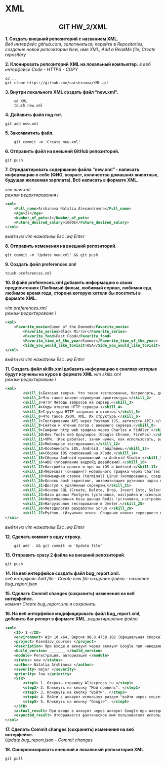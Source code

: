 # XML
<h2 align="center">GIT HW_2/XML</h2>

**1. Создать внешний репозиторий c названием XML.**<br>
<i>Веб интерфейс github.com, залогиниться, перейти в Repositories, создание новой репозитории New, имя XML, Add a ReadMe file, Create repository</i>

**2. Клонировать репозиторий XML на локальный компьютер.**
<i>в веб интерфейсе Code - HTTPS - COPY</i>

    cd ..
    git clone https://github.com/narshinova/XML.git
**3. Внутри локального XML создать файл “new.xml”.**<br>
```
    cd XML
    touch new.xml
```
**4. Добавить файл под гит.**
    
    git add new.xml
    
**5. Закоммитить файл.**<br>
```
    git commit -m 'Create new.xml'
```
**6. Отправить файл на внешний GitHub репозиторий.**
```
git push
```
**7. Отредактировать содержание файла “new.xml” - написать информацию о себе (ФИО, возраст, количество домашних животных, будущая желаемая зарплата). Всё написать в формате XML.**

<i>vim new.xml<br>
режим редактирования i</i>
```xml
<xml>
	<Full_name>Arshinova Natalia Alexandrovna</Full_name>
	<Age>37</Age>
	<Number_of_pets>1</Number_of_pets>
	<Future_desired_salary>1000$</Future_desired_salary>
</xml>
```
<i>выйти из vim нажатием Esc :wq Enter</i>

**8. Отправить изменения на внешний репозиторий.**
```
git commit -m 'Update new.xml' && git push
```
**9. Создать файл preferences.xml**
```
toush preferences.xml
```
**10. В файл preferences.xml добавить информацию о своих предпочтениях (Любимый фильм, любимый сериал, любимая еда, любимое время года, сторона которую хотели бы посетить) в формате XML.**

<i>vim preferences.xml<br>
режим редактироваие i</i>
```xml
<xml>
	<Favorite_movie>Queen of the Damned</Favorite_movie>
        <Favorite_series>Black Mirror</Favorite_series>
        <Favorite_food>Fast Food</Favorite_food>
        <Favorite_time_of_the_year>Summer</Favorite_time_of_the_year>
        <Side_you_would_like_tovisit>USA</Side_you_would_like_tovisit>
</xml>	
```
<i>выйти из vim нажатием Esc :wq Enter</i>

**11. Создать файл skills.xml добавить информацию о скиллах которые будут изучены на курсе в формате XML**
<i>vim skills.xml<br>
режим редактироваие i</i>
```xml
<xml>
        <skill_1>Базовая теория. Что такое тестирование, багрепорты, документация, виды, методы, направления тестирования и т.п. SDLC, STLC.</skill_1>
        <skill_2>Что такое клиент-серверная архитектура.</skill_2>
        <skill_3>HTTP Методы запросов на сервер.</skill_3>
        <skill_4>Коды ответов HTTP сервера.</skill_4>
        <skill_5>Структуры HTTP запросов и ответов.</skill_5>
        <skill_6>Что такое JSON, XML. Их структура.</skill_6>
        <skill_7>Тестирование API через Postman (JS, автотесты API).</skill_7>
        <skill_8>Снятие и чтение логов c внешнего сервера.</skill_8>
        <skill_9>Снифинг http web трафика через Charles и Fiddler.</skill_9>
        <skill_10>Dev Tools веб браузеров (Google Chrome, FireFox).</skill_10>
        <skill_11>VPN. (Как работает, зачем нужен, как использовать, варианты инструментов)</skill_11>
        <skill_12>Мобильное тестирование.</skill_12>
        <skill_13>Особенность iOS, Android, гайдлайны.</skill_13>
        <skill_14>Сборка iOS приложений на XCode.</skill_14>
        <skill_15>Сборка Android приложений на Android Studio.</skill_15>
        <skill_16>ADB (управление андройд девайсами).</skill_16>
        <skill_17>Настройка прокси и vpn на iOS и Android.</skill_17>
        <skill_18>Перехват (сниффинг) мобильного трафика через Charles и Fiddler на iOS и Android.</skill_18>
        <skill_19>Командная строка (terminal) Linux (копирование, создание, просмотр, перемещение файлов на серверах без графического интерфейса)</skill_19>
        <skill_20>Основы bash скриптинг, автоматизация рутинных задач на сервере.</skill_20>
        <skill_21>Доступ к удалённым серверам.</skill_21>
        <skill_22>Основы SQL (Create, Delete, Drop, Insert Into, Select, From, Where, Join).</skill_22>
        <skill_23>База данных Postgres (установка, настройка и использование).</skill_23>
        <skill_24>Нереляционная база данных Redis (установка, настройка и использование).</skill_24>
        <skill_25>Нагрузочное тестирование в Jmeter.</skill_25>
        <skill_26>Методология разработки Scrum.</skill_26>
        <skill_27>Python. (Изучение основ. Создание клиент серверного приложения)</skill_27>
</xml>
```
<i>выйти из vim нажатием Esc :wq Enter</i>

**12. Сделать коммит в одну строку.**
```
    git add . && git commit -m 'Update file'
```
**13. Отправить сразу 2 файла на внешний репозиторий.**

    git push
    
**14. На веб интерфейсе создать файл bug_report.xml.**<br>
<i>веб интерфейс Add file - Create new file создание файла - название bug_report.json</i>

**15. Сделать Commit changes (сохранить) изменения на веб интерфейсе.**<br>
<i>коммит Create bug_report.xml и сохранить</i>

**16. На веб интерфейсе модифицировать файл bug_report.xml, добавить баг репорт в формате XML.**
<i>редактирование файла</i>
```xml
<xml>
	<ID> 1 </ID>
	<environment> Win 10 x64, Версия 98.0.4758.102 (Официальная сборка), (64 бит)</environment>
	<project> Ksendzov_courses </project>
	<description> При входе в аккаунт через аккаунт Google при наведении курсора на иконку "Мой профиль" отображается 	некоректное имя аккаунта </description>
	<build_version> _______ </build_version>
	<module> Регистрация, авторизация </module>
	<status> new </status> 
	<author> Natalia Arshinova </author> 
	<severity> major </severity>
	<priority> low </priority>
	<STR> 
 	 	<step1> 1. Открыть страницу Aliexpress.ru </step1>
  		<step2> 2. Кликнуть на кнопку "Мой профиль". </step2>
 		<step3> 3. Кликнуть на кнопку "Войти". </step3>
  		<step4> 4. Войти в аккаунт используя раздел "войти через соцсети". </step4>
  		<step5> 5. Кликнуть на иконку "Google". </step5> 
	</STR>
	<actual_result> При входе в аккаунт через аккаунт Google при наведении курсора на иконку "Мой профиль" отображается 	сообщение "и снова здравствуйте, google". </actual_result>
	<expected_result> Отображается фактическое имя пользователя использованное в сервисах Google. </expected_result>
</xml>
```
**17. Сделать Commit changes (сохранить) изменения на веб интерфейсе.**<br>
<i>Update bug_report.json - Commit changes</i>

**18. Синхронизировать внешний и локальный репозиторий XML**

    git pull
